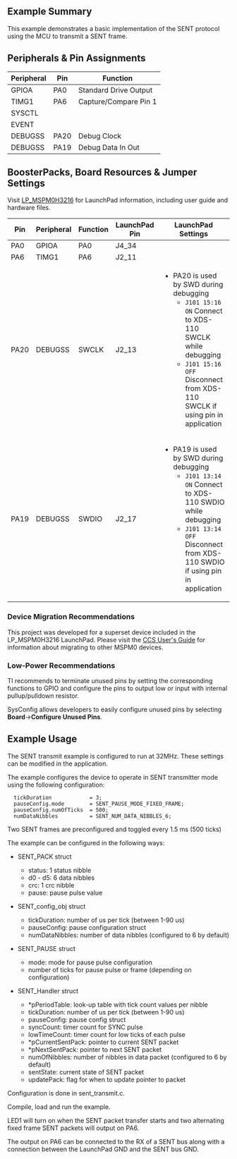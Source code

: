 ## Example Summary

This example demonstrates a basic implementation of the SENT protocol using the MCU to transmit a SENT frame.

## Peripherals & Pin Assignments

| Peripheral | Pin | Function |
| --- | --- | --- |
| GPIOA | PA0 | Standard Drive Output |
| TIMG1 | PA6 | Capture/Compare Pin 1 |
| SYSCTL |  |  |
| EVENT |  |  |
| DEBUGSS | PA20 | Debug Clock |
| DEBUGSS | PA19 | Debug Data In Out |

## BoosterPacks, Board Resources & Jumper Settings

Visit [LP_MSPM0H3216](https://www.ti.com/tool/LP-MSPM0H3216) for LaunchPad information, including user guide and hardware files.

| Pin | Peripheral | Function | LaunchPad Pin | LaunchPad Settings |
| --- | --- | --- | --- | --- |
| PA0 | GPIOA | PA0 | J4_34 | |
| PA6 | TIMG1 | PA6 | J2_11 | |
| PA20 | DEBUGSS | SWCLK | J2_13 | <ul><li>PA20 is used by SWD during debugging<br><ul><li>`J101 15:16 ON` Connect to XDS-110 SWCLK while debugging<br><li>`J101 15:16 OFF` Disconnect from XDS-110 SWCLK if using pin in application</ul></ul> |
| PA19 | DEBUGSS | SWDIO | J2_17 | <ul><li>PA19 is used by SWD during debugging<br><ul><li>`J101 13:14 ON` Connect to XDS-110 SWDIO while debugging<br><li>`J101 13:14 OFF` Disconnect from XDS-110 SWDIO if using pin in application</ul></ul> |

### Device Migration Recommendations
This project was developed for a superset device included in the LP_MSPM0H3216 LaunchPad. Please
visit the [CCS User's Guide](https://software-dl.ti.com/msp430/esd/MSPM0-SDK/latest/docs/english/tools/ccs_ide_guide/doc_guide/doc_guide-srcs/ccs_ide_guide.html#sysconfig-project-migration)
for information about migrating to other MSPM0 devices.

### Low-Power Recommendations
TI recommends to terminate unused pins by setting the corresponding functions to
GPIO and configure the pins to output low or input with internal
pullup/pulldown resistor.

SysConfig allows developers to easily configure unused pins by selecting **Board**→**Configure Unused Pins**.

<!-- For more information about jumper configuration to achieve low-power using the
MSPM0 LaunchPad, please visit the [LP-MSPM0L1306 User's Guide](https://www.ti.com/lit/slau869). -->

## Example Usage

The SENT transmit example is configured to run at 32MHz. These settings
can be modified in the application.

The example configures the device to operate in SENT transmitter mode using the following configuration:

~~~
  tickDuration            = 3;
  pauseConfig.mode        = SENT_PAUSE_MODE_FIXED_FRAME;
  pauseConfig.numOfTicks  = 500;
  numDataNibbles          = SENT_NUM_DATA_NIBBLES_6;
~~~

Two SENT frames are preconfigured and toggled every 1.5 ms (500 ticks)

The example can be configured in the following ways:
- SENT_PACK struct
    - status: 1 status nibble
    - d0 - d5: 6 data nibbles
    - crc: 1 crc nibble
    - pause: pause pulse value

- SENT_config_obj struct
    - tickDuration: number of us per tick (between 1-90 us)
    - pauseConfig: pause configuration struct
    - numDataNibbles: number of data nibbles (configured to 6 by default)

- SENT_PAUSE struct
    - mode: mode for pause pulse configuration
    - number of ticks for pause pulse or frame (depending on configuration)

- SENT_Handler struct
    - *pPeriodTable: look-up table with tick count values per nibble
    - tickDuration: number of us per tick (between 1-90 us)
    - pauseConfig: pause config struct
    - syncCount: timer count for SYNC pulse
    - lowTimeCount: timer count for low ticks of each pulse
    - *pCurrentSentPack: pointer to current SENT packet
    - *pNextSentPack: pointer to next SENT packet
    - numOfNibbles: number of nibbles in data packet (configured to 6 by default)
    - sentState: current state of SENT packet
    - updatePack: flag for when to update pointer to packet


Configuration is done in sent_transmit.c.

Compile, load and run the example.

LED1 will turn on when the SENT packet transfer starts and two alternating fixed frame SENT packets will output on PA6.

The output on PA6 can be connected to the RX of a SENT bus along with a connection between the LaunchPad GND and the SENT bus GND.
